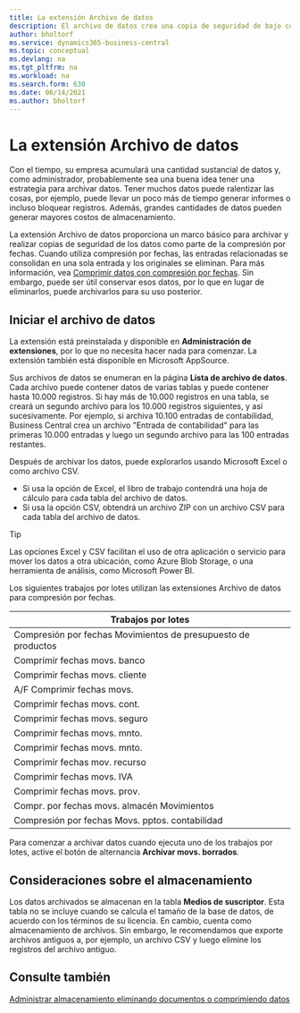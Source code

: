 ```yaml
---
title: La extensión Archivo de datos
description: El archivo de datos crea una copia de seguridad de bajo costo de sus registros.
author: bholtorf
ms.service: dynamics365-business-central
ms.topic: conceptual
ms.devlang: na
ms.tgt_pltfrm: na
ms.workload: na
ms.search.form: 630
ms.date: 06/14/2021
ms.author: bholtorf
---
```


# <a name="the-data-archive-extension"></a>La extensión Archivo de datos
Con el tiempo, su empresa acumulará una cantidad sustancial de datos y, como administrador, probablemente sea una buena idea tener una estrategia para archivar datos. Tener muchos datos puede ralentizar las cosas, por ejemplo, puede llevar un poco más de tiempo generar informes o incluso bloquear registros. Además, grandes cantidades de datos pueden generar mayores costos de almacenamiento.

La extensión Archivo de datos proporciona un marco básico para archivar y realizar copias de seguridad de los datos como parte de la compresión por fechas. Cuando utiliza compresión por fechas, las entradas relacionadas se consolidan en una sola entrada y los originales se eliminan. Para más información, vea [Comprimir datos con compresión por fechas](admin-manage-documents.md#compress-data-with-date-compression). Sin embargo, puede ser útil conservar esos datos, por lo que en lugar de eliminarlos, puede archivarlos para su uso posterior.

## <a name="start-archiving-data"></a>Iniciar el archivo de datos
La extensión está preinstalada y disponible en **Administración de extensiones**, por lo que no necesita hacer nada para comenzar. La extensión también está disponible en Microsoft AppSource. 

Sus archivos de datos se enumeran en la página **Lista de archivo de datos**. Cada archivo puede contener datos de varias tablas y puede contener hasta 10.000 registros. Si hay más de 10.000 registros en una tabla, se creará un segundo archivo para los 10.000 registros siguientes, y así sucesivamente. Por ejemplo, si archiva 10.100 entradas de contabilidad, Business Central crea un archivo "Entrada de contabilidad" para las primeras 10.000 entradas y luego un segundo archivo para las 100 entradas restantes. 

Después de archivar los datos, puede explorarlos usando Microsoft Excel o como archivo CSV.

* Si usa la opción de Excel, el libro de trabajo contendrá una hoja de cálculo para cada tabla del archivo de datos.
* Si usa la opción CSV, obtendrá un archivo ZIP con un archivo CSV para cada tabla del archivo de datos.

> [!TIP]
> Las opciones Excel y CSV facilitan el uso de otra aplicación o servicio para mover los datos a otra ubicación, como Azure Blob Storage, o una herramienta de análisis, como Microsoft Power BI.

Los siguientes trabajos por lotes utilizan las extensiones Archivo de datos para compresión por fechas.

|Trabajos por lotes  |
|---------|
|Compresión por fechas Movimientos de presupuesto de productos |
|Comprimir fechas movs. banco |
|Comprimir fechas movs. cliente |
|A/F Comprimir fechas movs. |
|Comprimir fechas movs. cont. |
|Comprimir fechas movs. seguro |
|Comprimir fechas movs. mnto. |
|Comprimir fechas movs. mnto. |
|Comprimir fechas mov. recurso |
|Comprimir fechas movs. IVA |
|Comprimir fechas movs. prov. |
|Compr. por fechas movs. almacén Movimientos |
|Compresión por fechas Movs. pptos. contabilidad |

Para comenzar a archivar datos cuando ejecuta uno de los trabajos por lotes, active el botón de alternancia **Archivar movs. borrados**.

## <a name="storage-considerations"></a>Consideraciones sobre el almacenamiento
Los datos archivados se almacenan en la tabla **Medios de suscriptor**. Esta tabla no se incluye cuando se calcula el tamaño de la base de datos, de acuerdo con los términos de su licencia. En cambio, cuenta como almacenamiento de archivos. Sin embargo, le recomendamos que exporte archivos antiguos a, por ejemplo, un archivo CSV y luego elimine los registros del archivo antiguo.

## <a name="see-also"></a>Consulte también
[Administrar almacenamiento eliminando documentos o comprimiendo datos](admin-manage-documents.md)

